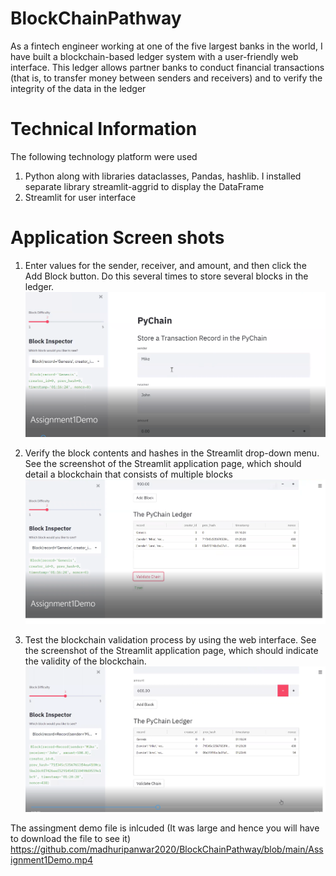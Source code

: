 # BlockChainPathway

As a fintech engineer working at one of the five largest banks in the world, I have built
a blockchain-based ledger system with a user-friendly web interface. This ledger allows partner banks to conduct financial transactions (that is, to transfer money between senders and receivers) and to verify the integrity of the data in the ledger

# Technical Information
The following technology platform were used 
1. Python along with libraries dataclasses, Pandas, hashlib. I installed separate library streamlit-aggrid to display the DataFrame
2. Streamlit for user interface

# Application Screen shots


1. Enter values for the sender, receiver, and amount, and then click the Add Block button. Do this several times to store several blocks in the ledger.
![test](https://github.com/madhuripanwar2020/BlockChainPathway/blob/main/DataEntry.png?raw=true)

2. Verify the block contents and hashes in the Streamlit drop-down menu. See the screenshot of the Streamlit application page, which should detail a blockchain that consists of multiple blocks
![test](https://github.com/madhuripanwar2020/BlockChainPathway/blob/main/Validation.png?raw=true)

3. Test the blockchain validation process by using the web interface. See the screenshot of the Streamlit application page, which should indicate the validity of the blockchain.
![test](https://github.com/madhuripanwar2020/BlockChainPathway/blob/main/Validation2.png?raw=true)


The assingment demo file is inlcuded (It was large and hence you will have to download the file to see it)
https://github.com/madhuripanwar2020/BlockChainPathway/blob/main/Assignment1Demo.mp4
